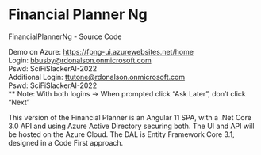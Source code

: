 # Financial Planner Ng

FinancialPlannerNg - Source Code 

Demo on Azure:    https://fpng-ui.azurewebsites.net/home <br/>
Login:            bbusby@rdonalson.onmicrosoft.com <br/>
Pswd:             SciFiSlackerAI-2022 <br/>
Additional Login: ttutone@rdonalson.onmicrosoft.com <br/>
Pswd:             SciFiSlackerAI-2022 <br/>
** Note:          With both logins -> When prompted click “Ask Later”, don’t click “Next” 

This version of the Financial Planner is an Angular 11 SPA, with a .Net Core 3.0 API and using Azure Active Directory securing both.  The UI and API will be hosted on the Azure Cloud. 
The DAL is Entity Framework Core 3.1, designed in a Code First approach.
